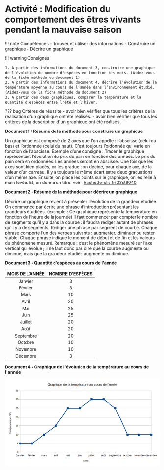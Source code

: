 # Activité : Modification du comportement des êtres vivants pendant la mauvaise saison

!!! note Compétences
    - Trouver et utiliser des informations
    - Construire un graphique
    - Décrire un graphique

!!! warning Consignes

    1. A partir des informations du document 3, construire une graphique de l'évolution du nombre d'espèces en fonction des mois. (Aidez-vous de la fiche méthode du document 1)
    2. A partir des informations du document 4, décrire l’évolution de la température moyenne au cours de l’année dans l’environnement étudié. (Aidez-vous de la fiche méthode du document 2)
    3. A partir des deux graphiques, comparer la température et la quantité d'espèces entre l'été et l'hiver.
   
??? bug Critères de réussite
    - avoir bien vérifier que tous les critères de la réalisation d'un graphique ont été réalisés.
    - avoir bien vérifier que tous les critères de la description d'un graphique ont été réalisés.

**Document 1 : Résumé de la méthode pour construire un graphique**

Un graphique est composé de 2 axes que l’on appelle : l’abscisse (celui du bas) et l’ordonnée (celui du haut). C’est toujours l’ordonnée qui varie en fonction de l’abscisse.
Exemple d’une consigne : Tracer le graphique représentant l’évolution du prix du pain en fonction des années. Le prix du pain sera en ordonnées. Les années seront en abscisse.
Une fois que les axes sont bien placés, on les gradue : on décide, pour chaque axe, de la valeur d’un carreau. Il y a toujours le même écart entre deux graduations d’un même axe.
Ensuite, on place les points sur le graphique, on les relie à main levée. Et, on donne un titre. voir : [hachette-clic.fr/23st6040](hachette-clic.fr/23st6040)


**Document 2 : Résumé de la méthode pour décrire un graphique**

Décrire un graphique revient à présenter l’évolution de la grandeur étudiée. On commence par écrire une phrase d’introduction présentant les grandeurs étudiées. (exemple : Ce graphique représente la température en fonction de l’heure de la journée)
Il faut commencer par compter le nombre de segments qu’il y a dans la courbe : il faudra rédiger autant de phrases qu’il y a de segments. Rédiger une phrase par segment de courbe. Chaque phrase comporte l’un des verbes suivants : augmenter, diminuer ou rester stable.
Chaque phrase indique le moment de début et de fin et les valeurs du phénomène mesuré.
Remarque : c’est le phénomène mesuré sur l’axe vertical qui évolue ; il ne faut donc pas dire que la courbe augmente ou diminue, mais que la grandeur étudiée augmente ou diminue.

**Document  3 : Quantité d'espèces au cours de l'année**


| MOIS DE L’ANNÉE | NOMBRE D’ESPÈCES |
|:---------------:|:----------------:|
| Janvier         | 3                |
| Février         | 3                |
| Mars            | 10               |
| Avril           | 20               |
| Mai             | 25               |
| Juin            | 25               |
| Juillet         | 20               |
| Août            | 20               |
| Septembre       | 20               |
| Octobre         | 10               |
| Novembre        | 10               |
| Décembre        | 3                |

**Document 4 : Graphique de l'évolution de la température au cours de l'année**

![](Pictures/graphTempMois.png)

